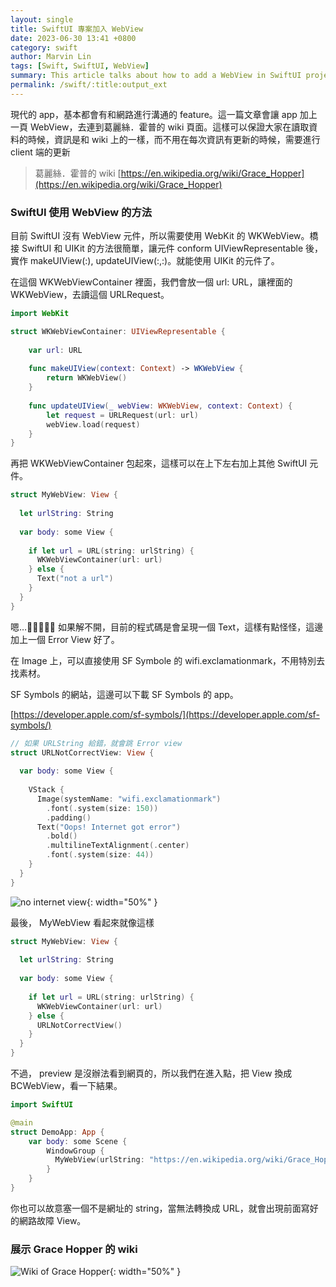 ```yaml
---
layout: single
title: SwiftUI 專案加入 WebView
date: 2023-06-30 13:41 +0800
category: swift
author: Marvin Lin
tags: [Swift, SwiftUI, WebView]
summary: This article talks about how to add a WebView in SwiftUI project.
permalink: /swift/:title:output_ext
---
```



現代的 app，基本都會有和網路進行溝通的 feature。這一篇文章會讓 app 加上一頁 WebView，去連到葛麗絲．霍普的 wiki 頁面。這樣可以保證大家在讀取資料的時候，資訊是和 wiki 上的一樣，而不用在每次資訊有更新的時候，需要進行 client 端的更新

> 葛麗絲．霍普的 wiki [https://en.wikipedia.org/wiki/Grace_Hopper](https://en.wikipedia.org/wiki/Grace_Hopper)
> 

### SwiftUI 使用 WebView 的方法

目前 SwiftUI 沒有 WebView 元件，所以需要使用 WebKit 的 WKWebView。橋接 SwiftUI 和 UIKit 的方法很簡單，讓元件 conform UIViewRepresentable 後，實作 makeUIView(:), updateUIView(:,:)。就能使用 UIKit 的元件了。

在這個 WKWebViewContainer 裡面，我們會放一個 url: URL，讓裡面的 WKWebView，去讀這個 URLRequest。

```swift
import WebKit

struct WKWebViewContainer: UIViewRepresentable {
    
    var url: URL
    
    func makeUIView(context: Context) -> WKWebView {
        return WKWebView()
    }
    
    func updateUIView(_ webView: WKWebView, context: Context) {
        let request = URLRequest(url: url)
        webView.load(request)
    }
}
```

再把 WKWebViewContainer 包起來，這樣可以在上下左右加上其他 SwiftUI 元件。

```swift
struct MyWebView: View {
  
  let urlString: String
  
  var body: some View {
    
    if let url = URL(string: urlString) {
      WKWebViewContainer(url: url)
    } else {
      Text("not a url")
    }
  }
}
```

嗯…🤔🤔🤔🤔🤔 如果解不開，目前的程式碼是會呈現一個  Text，這樣有點怪怪，這邊加上一個 Error View 好了。

在 Image 上，可以直接使用 SF Symbole 的 wifi.exclamationmark，不用特別去找素材。

SF Symbols 的網站，這邊可以下載 SF Symbols 的 app。

[https://developer.apple.com/sf-symbols/](https://developer.apple.com/sf-symbols/)

```swift
// 如果 URLString 給錯，就會跳 Error view
struct URLNotCorrectView: View {
  
  var body: some View {
    
    VStack {
      Image(systemName: "wifi.exclamationmark")
        .font(.system(size: 150))
        .padding()
      Text("Oops! Internet got error")
        .bold()
        .multilineTextAlignment(.center)
        .font(.system(size: 44))
    }
  }
}
```

![no internet view](/assets/swift/webview-in-swiftui/no_internet.png){: width="50%" }

最後， MyWebView 看起來就像這樣

```swift
struct MyWebView: View {
  
  let urlString: String
  
  var body: some View {
    
    if let url = URL(string: urlString) {
      WKWebViewContainer(url: url)
    } else {
      URLNotCorrectView()
    }
  }
}
```

不過， preview 是沒辦法看到網頁的，所以我們在進入點，把 View 換成 BCWebView，看一下結果。

```swift
import SwiftUI

@main
struct DemoApp: App {
    var body: some Scene {
        WindowGroup {
          MyWebView(urlString: "https://en.wikipedia.org/wiki/Grace_Hopper")
        }
    }
}
```

你也可以故意塞一個不是網址的 string，當無法轉換成 URL，就會出現前面寫好的網路故障 View。

### 展示 Grace Hopper 的 wiki

![Wiki of Grace Hopper](/assets/swift/webview-in-swiftui/grace_hopper_wiki.png){: width="50%" }
